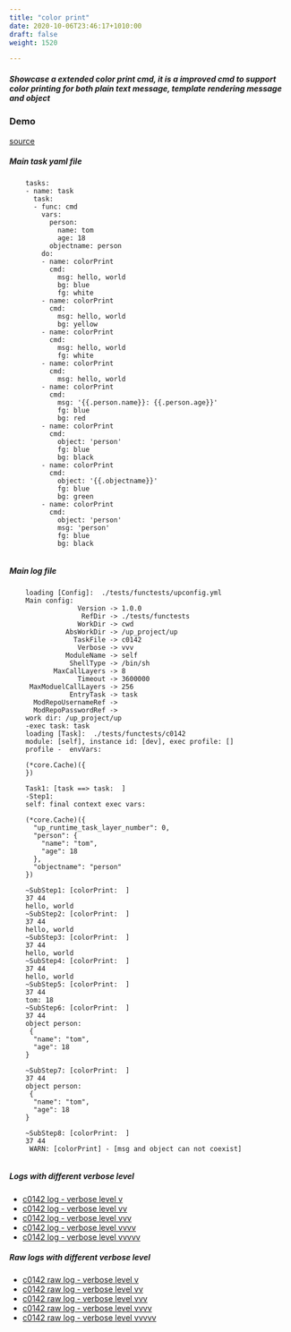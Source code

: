```yaml
---
title: "color print"
date: 2020-10-06T23:46:17+1010:00
draft: false
weight: 1520

---
```


##### Showcase a extended color print cmd, it is a improved cmd to support color printing for both plain text message, template rendering message and object


### Demo








[source](https://github.com/upcmd/up/blob/master/tests/functests/c0142.yml)

##### Main task yaml file
```
    tasks:
    - name: task
      task:
      - func: cmd
        vars:
          person:
            name: tom
            age: 18
          objectname: person
        do:
        - name: colorPrint
          cmd:
            msg: hello, world
            bg: blue
            fg: white
        - name: colorPrint
          cmd:
            msg: hello, world
            bg: yellow
        - name: colorPrint
          cmd:
            msg: hello, world
            fg: white
        - name: colorPrint
          cmd:
            msg: hello, world
        - name: colorPrint
          cmd:
            msg: '{{.person.name}}: {{.person.age}}'
            fg: blue
            bg: red
        - name: colorPrint
          cmd:
            object: 'person'
            fg: blue
            bg: black
        - name: colorPrint
          cmd:
            object: '{{.objectname}}'
            fg: blue
            bg: green
        - name: colorPrint
          cmd:
            object: 'person'
            msg: 'person'
            fg: blue
            bg: black
    
```
##### Main log file
```
    loading [Config]:  ./tests/functests/upconfig.yml
    Main config:
                 Version -> 1.0.0
                  RefDir -> ./tests/functests
                 WorkDir -> cwd
              AbsWorkDir -> /up_project/up
                TaskFile -> c0142
                 Verbose -> vvv
              ModuleName -> self
               ShellType -> /bin/sh
           MaxCallLayers -> 8
                 Timeout -> 3600000
     MaxModuelCallLayers -> 256
               EntryTask -> task
      ModRepoUsernameRef -> 
      ModRepoPasswordRef -> 
    work dir: /up_project/up
    -exec task: task
    loading [Task]:  ./tests/functests/c0142
    module: [self], instance id: [dev], exec profile: []
    profile -  envVars:
    
    (*core.Cache)({
    })
    
    Task1: [task ==> task:  ]
    -Step1:
    self: final context exec vars:
    
    (*core.Cache)({
      "up_runtime_task_layer_number": 0,
      "person": {
        "name": "tom",
        "age": 18
      },
      "objectname": "person"
    })
    
    ~SubStep1: [colorPrint:  ]
    37 44
    hello, world
    ~SubStep2: [colorPrint:  ]
    37 44
    hello, world
    ~SubStep3: [colorPrint:  ]
    37 44
    hello, world
    ~SubStep4: [colorPrint:  ]
    37 44
    hello, world
    ~SubStep5: [colorPrint:  ]
    37 44
    tom: 18
    ~SubStep6: [colorPrint:  ]
    37 44
    object person:
     {
      "name": "tom",
      "age": 18
    }
    
    ~SubStep7: [colorPrint:  ]
    37 44
    object person:
     {
      "name": "tom",
      "age": 18
    }
    
    ~SubStep8: [colorPrint:  ]
    37 44
     WARN: [colorPrint] - [msg and object can not coexist]
    
```


##### Logs with different verbose level
* [c0142 log - verbose level v](../../logs/c0142_v)
* [c0142 log - verbose level vv](../../logs/c0142_vv)
* [c0142 log - verbose level vvv](../../logs/c0142_vvvv)
* [c0142 log - verbose level vvvv](../../logs/c0142_vvvv)
* [c0142 log - verbose level vvvvv](../../logs/c0142_vvvvv)

##### Raw logs with different verbose level
* [c0142 raw log - verbose level v](../../reflogs/c0142_v.log)
* [c0142 raw log - verbose level vv](../../reflogs/c0142_vv.log)
* [c0142 raw log - verbose level vvv](../../reflogs/c0142_vvv.log)
* [c0142 raw log - verbose level vvvv](../../reflogs/c0142_vvvv.log)
* [c0142 raw log - verbose level vvvvv](../../reflogs/c0142_vvvvv.log)







